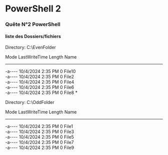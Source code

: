 # **PowerShell 2**
### Quête N°2 PowerShell  
#### liste des Dossiers/fichiers  

  
Directory: C:\EvenFolder


Mode                   LastWriteTime           Length Name                               
----                 -------------         ------ ----                               
-a----         10/4/2024   2:35 PM              0 File10                             
-a----         10/4/2024   2:35 PM              0 File2                              
-a----         10/4/2024   2:35 PM              0 File4                              
-a----         10/4/2024   2:35 PM              0 File6                              
-a----         10/4/2024   2:35 PM              0 File8   *

Directory: C:\OddFolder


Mode                 LastWriteTime         Length Name                               
----                 -------------         ------ ----                               
-a----         10/4/2024   2:35 PM              0 File1                              
-a----         10/4/2024   2:35 PM              0 File3                              
-a----         10/4/2024   2:35 PM              0 File5                              
-a----         10/4/2024   2:35 PM              0 File7                              
-a----         10/4/2024   2:35 PM              0 File9  
